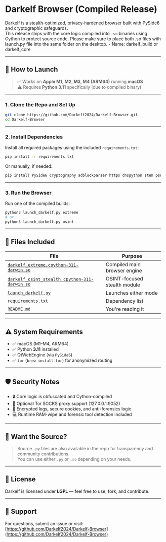 # Darkelf Browser (Compiled Release)

Darkelf is a stealth-optimized, privacy-hardened browser built with PySide6 and cryptographic safeguards.  
This release ships with the core logic compiled into `.so` binaries using Cython to protect source code.
Please make sure to place both .so files with launch.py file into the same folder on the desktop. - Name: darkelf_build or darkelf_core

---

## 🚀 How to Launch

> ✅ Works on **Apple M1, M2, M3, M4 (ARM64)** running **macOS**  
> ⚠️ Requires **Python 3.11** specifically (due to compiled binary)

---

### 1. Clone the Repo and Set Up

```bash
git clone https://github.com/Darkelf2024/Darkelf-Browser.git
cd Darkelf-Browser
```

---

### 2. Install Dependencies

Install all required packages using the included `requirements.txt`:

```bash
pip install -r requirements.txt
```

Or manually, if needed:

```bash
pip install PySide6 cryptography adblockparser httpx dnspython stem psutil Pillow piexif PyPDF2
```

---

### 3. Run the Browser

Run one of the compiled builds:

```bash
python3 launch_darkelf.py extreme
# or
python3 launch_darkelf.py osint
```

---

## 🧱 Files Included

| File                                              | Purpose                          |
|---------------------------------------------------|----------------------------------|
| [`darkelf_extreme.cpython-311-darwin.so`](https://github.com/Darkelf2024/Darkelf-Browser/blob/main/darkelf_extreme.cpython-311-darwin.so)       | Compiled main browser engine     |
| [`darkelf_osint_stealth.cpython-311-darwin.so`](https://github.com/Darkelf2024/Darkelf-Browser/blob/main/darkelf_osint_stealth.cpython-311-darwin.so) | OSINT-focused stealth module     |
| [`launch_darkelf.py`](https://github.com/Darkelf2024/Darkelf-Browser/blob/main/launch_darkelf.py)                       | Launches either mode             |
| [`requirements.txt`](https://github.com/Darkelf2024/Darkelf-Browser/blob/main/requirements.txt)                         | Dependency list                  |
| `README.md`                                       | You're reading it                |

---

## ⚠️ System Requirements

- ✅ macOS (M1–M4, ARM64)
- ✅ Python **3.11** installed
- ✅ QtWebEngine (via `PySide6`)
- ✅ `tor` (`brew install tor`) for anonymized routing

---

## 🛡️ Security Notes

- 🔒 Core logic is obfuscated and Cython-compiled
- 🧅 Optional Tor SOCKS proxy support (127.0.0.1:9052)
- 🧬 Encrypted logs, secure cookies, and anti-forensics logic
- 💻 Runtime RAM-wipe and forensic tool detection included

---

## 🧠 Want the Source?

> Source `.py` files are also available in the repo for transparency and community contributions.  
You can use either `.py` or `.so` depending on your needs.

---

## 📜 License

Darkelf is licensed under **LGPL** — feel free to use, fork, and contribute.

---

## 💬 Support

For questions, submit an issue or visit:  
[https://github.com/Darkelf2024/Darkelf-Browser](https://github.com/Darkelf2024/Darkelf-Browser)
